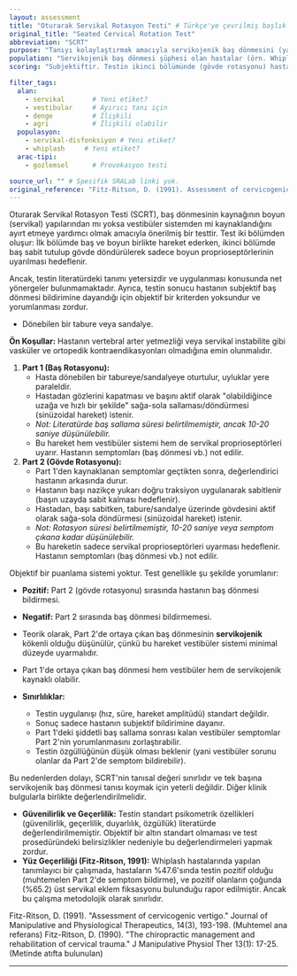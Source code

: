 ```yaml
---
layout: assessment
title: "Oturarak Servikal Rotasyon Testi" # Türkçe'ye çevrilmiş başlık
original_title: "Seated Cervical Rotation Test"
abbreviation: "SCRT"
purpose: "Tanıyı kolaylaştırmak amacıyla servikojenik baş dönmesini (yani servikal kaynaklı baş dönmesi) izole etmeyi ve provoke etmeyi amaçlar."
population: "Servikojenik baş dönmesi şüphesi olan hastalar (örn. Whiplash ilişkili bozukluklar)."
scoring: "Subjektiftir. Testin ikinci bölümünde (gövde rotasyonu) hastanın baş dönmesi bildirmesi pozitif kabul edilir, ancak objektif bir kriteri yoktur."

filter_tags:
  alan:
    - servikal       # Yeni etiket?
    - vestibular     # Ayırıcı tanı için
    - denge          # İlişkili
    - agri           # İlişkili olabilir
  populasyon:
    - servikal-disfonksiyon # Yeni etiket?
    - whiplash     # Yeni etiket?
  arac-tipi:
    - gozlemsel      # Provokasyon testi

source_url: "" # Spesifik SRALab linki yok.
original_reference: "Fitz-Ritson, D. (1991). Assessment of cervicogenic vertigo. Journal of Manipulative and Physiological Therapeutics, 14(3), 193-198." # Muhtemel referans (metindeki 1990 referansı farklı bir makale olabilir)
---
```





Oturarak Servikal Rotasyon Testi (SCRT), baş dönmesinin kaynağının boyun (servikal) yapılarından mı yoksa vestibüler sistemden mi kaynaklandığını ayırt etmeye yardımcı olmak amacıyla önerilmiş bir testtir. Test iki bölümden oluşur: İlk bölümde baş ve boyun birlikte hareket ederken, ikinci bölümde baş sabit tutulup gövde döndürülerek sadece boyun proprioseptörlerinin uyarılması hedeflenir.

Ancak, testin literatürdeki tanımı yetersizdir ve uygulanması konusunda net yönergeler bulunmamaktadır. Ayrıca, testin sonucu hastanın subjektif baş dönmesi bildirimine dayandığı için objektif bir kriterden yoksundur ve yorumlanması zordur.


*   Dönebilen bir tabure veya sandalye.


**Ön Koşullar:** Hastanın vertebral arter yetmezliği veya servikal instabilite gibi vasküler ve ortopedik kontraendikasyonları olmadığına emin olunmalıdır.

1.  **Part 1 (Baş Rotasyonu):**
    *   Hasta dönebilen bir tabureye/sandalyeye oturtulur, uyluklar yere paraleldir.
    *   Hastadan gözlerini kapatması ve başını aktif olarak "olabildiğince uzağa ve hızlı bir şekilde" sağa-sola sallaması/döndürmesi (sinüzoidal hareket) istenir.
    *   *Not: Literatürde baş sallama süresi belirtilmemiştir, ancak 10-20 saniye düşünülebilir.*
    *   Bu hareket hem vestibüler sistemi hem de servikal proprioseptörleri uyarır. Hastanın semptomları (baş dönmesi vb.) not edilir.
2.  **Part 2 (Gövde Rotasyonu):**
    *   Part 1'den kaynaklanan semptomlar geçtikten sonra, değerlendirici hastanın arkasında durur.
    *   Hastanın başı nazikçe yukarı doğru traksiyon uygulanarak sabitlenir (başın uzayda sabit kalması hedeflenir).
    *   Hastadan, başı sabitken, tabure/sandalye üzerinde gövdesini aktif olarak sağa-sola döndürmesi (sinüzoidal hareket) istenir.
    *   *Not: Rotasyon süresi belirtilmemiştir, 10-20 saniye veya semptom çıkana kadar düşünülebilir.*
    *   Bu hareketin sadece servikal proprioseptörleri uyarması hedeflenir. Hastanın semptomları (baş dönmesi vb.) not edilir.


Objektif bir puanlama sistemi yoktur. Test genellikle şu şekilde yorumlanır:

*   **Pozitif:** Part 2 (gövde rotasyonu) sırasında hastanın baş dönmesi bildirmesi.
*   **Negatif:** Part 2 sırasında baş dönmesi bildirmemesi.


*   Teorik olarak, Part 2'de ortaya çıkan baş dönmesinin **servikojenik** kökenli olduğu düşünülür, çünkü bu hareket vestibüler sistemi minimal düzeyde uyarmalıdır.
*   Part 1'de ortaya çıkan baş dönmesi hem vestibüler hem de servikojenik kaynaklı olabilir.
*   **Sınırlılıklar:**
    *   Testin uygulanışı (hız, süre, hareket amplitüdü) standart değildir.
    *   Sonuç sadece hastanın subjektif bildirimine dayanır.
    *   Part 1'deki şiddetli baş sallama sonrası kalan vestibüler semptomlar Part 2'nin yorumlanmasını zorlaştırabilir.
    *   Testin özgüllüğünün düşük olması beklenir (yani vestibüler sorunu olanlar da Part 2'de semptom bildirebilir).

Bu nedenlerden dolayı, SCRT'nin tanısal değeri sınırlıdır ve tek başına servikojenik baş dönmesi tanısı koymak için yeterli değildir. Diğer klinik bulgularla birlikte değerlendirilmelidir.


*   **Güvenilirlik ve Geçerlilik:** Testin standart psikometrik özellikleri (güvenilirlik, geçerlilik, duyarlılık, özgüllük) literatürde değerlendirilmemiştir. Objektif bir altın standart olmaması ve test prosedüründeki belirsizlikler nedeniyle bu değerlendirmeleri yapmak zordur.
*   **Yüz Geçerliliği (Fitz-Ritson, 1991):** Whiplash hastalarında yapılan tanımlayıcı bir çalışmada, hastaların %47.6'sında testin pozitif olduğu (muhtemelen Part 2'de semptom bildirme), ve pozitif olanların çoğunda (%65.2) üst servikal eklem fiksasyonu bulunduğu rapor edilmiştir. Ancak bu çalışma metodolojik olarak sınırlıdır.


Fitz-Ritson, D. (1991). "Assessment of cervicogenic vertigo." Journal of Manipulative and Physiological Therapeutics, 14(3), 193-198. (Muhtemel ana referans)
Fitz-Ritson, D. (1990). "The chiropractic management and rehabilitation of cervical trauma." J Manipulative Physiol Ther 13(1): 17-25. (Metinde atıfta bulunulan)

---